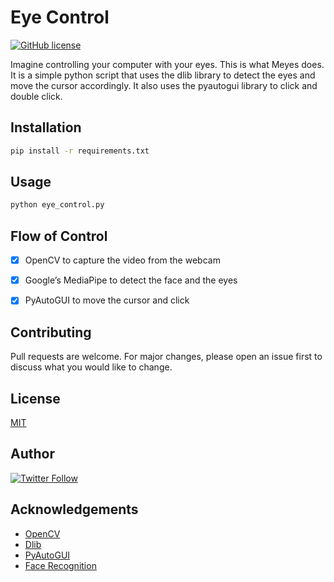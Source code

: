 # Eye Control

[![GitHub license](https://img.shields.io/github/license/Naereen/StrapDown.js.svg)]()

<!-- descriptive passage about Meyes- control the cursor with your eyes -->

Imagine controlling your computer with your eyes. This is what Meyes does. It is a simple python script that uses the dlib library to detect the eyes and move the cursor accordingly. It also uses the pyautogui library to click and double click.

## Installation


```bash
pip install -r requirements.txt
```

## Usage

```python
python eye_control.py
```

## Flow of Control

- [x] OpenCV to capture the video from the webcam
- [x] Google’s MediaPipe to detect the face and the eyes
- [x] PyAutoGUI to move the cursor and click


## Contributing

Pull requests are welcome. For major changes, please open an issue first to discuss what you would like to change.


## License
[MIT](https://choosealicense.com/licenses/mit/)

## Author
[![Twitter Follow](https://img.shields.io/twitter/follow/AkshatK99016584?style=social)](https://twitter.com/AkshatK99016584)

## Acknowledgements
* [OpenCV](https://opencv.org/)
* [Dlib](http://dlib.net/)
* [PyAutoGUI](https://pyautogui.readthedocs.io/en/latest/)
* [Face Recognition](https://en.wikipedia.org/wiki/Facial_recognition_system)
